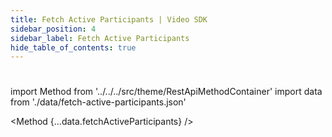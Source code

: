 ```yaml
---
title: Fetch Active Participants | Video SDK
sidebar_position: 4
sidebar_label: Fetch Active Participants
hide_table_of_contents: true
---
```


#

import Method from '../../../src/theme/RestApiMethodContainer'
import data from './data/fetch-active-participants.json'

<Method
{...data.fetchActiveParticipants}
/>
